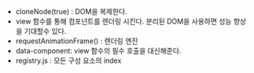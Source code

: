 - cloneNode(true) : DOM을 복제한다.
- view 함수를 통해 컴포넌트를 렌더링 시킨다. 분리된 DOM을 사용하면 성능 향상을 기대할수 있다.
- requestAnimationFrame() : 렌더링 엔진
- data-component: view 함수의 필수 호출을 대신해준다.
- registry.js : 모든 구성 요소의 index
